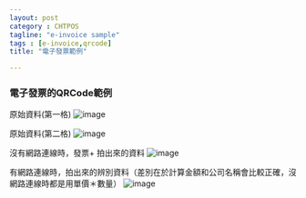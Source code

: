 ```yaml
---
layout: post
category : CHTPOS 
tagline: "e-invoice sample"
tags : [e-invoice,qrcode]
title: "電子發票範例"

---
```

### 電子發票的QRCode範例

原始資料(第一格)
![image](https://farm9.staticflickr.com/8597/16507819119_9686b54f56_b.jpg)

原始資料(第二格)
![image](https://farm9.staticflickr.com/8660/16668028306_4364fe4a77_b.jpg)



沒有網路連線時，發票+ 拍出來的資料
![image](https://farm9.staticflickr.com/8668/16074009383_c4a36dbca4_b.jpg)

有網路連線時，拍出來的辨別資料（差別在於計算金額和公司名稱會比較正確，沒網路連線時都是用單價＊數量）
![image](https://farm9.staticflickr.com/8583/16486801047_97cb219203_o.jpg)
